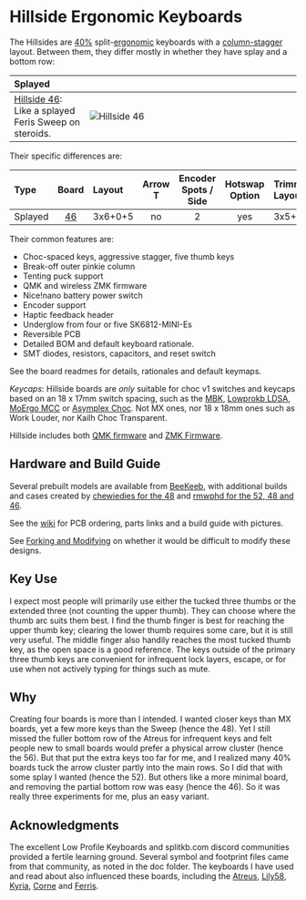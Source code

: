 # Hillside Ergonomic Keyboards

The Hillsides are 
 [40%](https://deskthority.net/wiki/40%25) 
 split-[ergonomic](https://deskthority.net/wiki/Ergonomic_keyboard) 
 keyboards with a 
 [column-stagger](https://deskthority.net/wiki/Staggering#Columnar_layout) layout.
 Between them, they differ mostly in whether they have splay and a bottom row:

| Splayed|<img width=1900/>|
|:-----------|:----------------|
| [Hillside 46](hillside46): Like a splayed Feris Sweep on steroids.     | ![Hillside 46](https://ibb.co/3pskkRg) |

Their specific differences are:

| Type | Board      | Layout  | Arrow <br> T | Encoder <br> Spots / Side | Hotswap <br> Option| Trimmed <br> Layout | Trimmed <br> Keys |
|:-----------|:----------------:|:--------|:----:|:----:|:-------:|:--------|:--:|
| Splayed     | [46](hillside46) | 3x6+0+5 | no   | 2    | yes     | 3x5+0+5 | 40 |


Their common features are:

- Choc-spaced keys, aggressive stagger, five thumb keys
- Break-off outer pinkie column
- Tenting puck support
- QMK and wireless ZMK firmware
- Nice!nano battery power switch
- Encoder support
- Haptic feedback header
- Underglow from four or five SK6812-MINI-Es
- Reversible PCB
- Detailed BOM and default keyboard rationale.
- SMT diodes, resistors, capacitors, and reset switch

See the board readmes for details, rationales and default keymaps.

*Keycaps*: Hillside boards are _only_ suitable for choc v1 switches and keycaps based on an 18 x 17mm switch spacing, such as the [MBK](https://mkultra.click/mbk-choc-keycaps), [Lowprokb LDSA](https://lowprokb.ca/products/ldsa-low-profile-blank-keycaps), [MoErgo MCC](https://mkultra.click/moergo-mcc-pom-1u-keycap/) or [Asymplex Choc](https://www.asymplex.xyz/category/choc). Not MX ones, nor 18 x 18mm ones such as Work Louder, nor Kailh Choc Transparent.

Hillside includes both 
 [QMK firmware](https://github.com/qmk/qmk_firmware/tree/master/keyboards/hillside)
 and [ZMK Firmware](https://github.com/mmccoyd/zmk-config).


## Hardware and Build Guide

Several prebuilt models are available from 
[BeeKeeb](https://shop.beekeeb.com/product/pre-soldered-hillside-keyboard/),
with additional builds and cases created by 
[chewiedies for the 48](https://www.reddit.com/r/ErgoMechKeyboards/comments/um5umt/hillside_commission_with_custom_case_i_just/)
and
[rmwphd for the 52, 48 and 46](https://www.printables.com/social/240171-rmwphd/models).


See the [wiki](https://github.com/mmccoyd/hillside/wiki)
  for PCB ordering, parts links and a build guide with pictures.

See [Forking and Modifying](https://github.com/mmccoyd/hillside/wiki/Forking%20and%20Modifying)
  on whether it would be difficult to modify these designs.

## Key Use

I expect most people will primarily use either the tucked three thumbs or the extended three (not counting the upper thumb). They can choose where the thumb arc suits them best. I find the thumb finger is best for reaching the upper thumb key; clearing the lower thumb requires some care, but it is still very useful. The middle finger also handily reaches the most tucked thumb key, as the open space is a good reference. The keys outside of the primary three thumb keys are convenient for infrequent lock layers, escape, or for use when not actively typing for things such as mute.

## Why

Creating four boards is more than I intended. I wanted closer keys than MX boards, yet a few more keys than the Sweep (hence the 48). Yet I still missed the fuller bottom row of the Atreus for infrequent keys and felt people new to small boards would prefer a physical arrow cluster (hence the 56). But that put the extra keys too far for me, and I realized many 40% boards tuck the arrow cluster partly into the main rows. So I did that with some splay I wanted (hence the 52). But others like a more minimal board, and removing the partial bottom row was easy (hence the 46). So it was really three experiments for me, plus an easy variant.

## Acknowledgments

The excellent Low Profile Keyboards and splitkb.com discord communities provided a fertile learning ground.
Several symbol and footprint files came from that community, as noted in the doc folder.
The keyboards I have used and read about also influenced these boards, including the
  [Atreus](https://shop.keyboard.io/products/keyboardio-atreus),
  [Lily58](https://github.com/kata0510/Lily58),
  [Kyria](https://splitkb.com/collections/keyboard-kits/products/kyria-pcb-kit),
  [Corne](https://github.com/foostan/crkbd) and
  [Ferris](https://github.com/pierrechevalier83/ferris).
